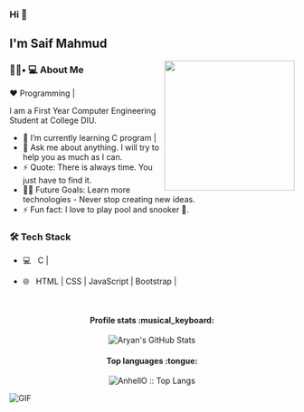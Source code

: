 
### Hi 👋
<h2> I'm Saif Mahmud</h2>

<img align='right' src="https://media.giphy.com/media/M9gbBd9nbDrOTu1Mqx/giphy.gif" width="230">

<h3> 👨🏻• 💻 About Me </h3>
 
:heart: Programming |

I am a First Year Computer Engineering Student at College DIU.
- 🌱 I’m currently learning  C program |  
- 💬 Ask me about anything. I will try to help you as much as I can.
- ⚡ Quote: There is always time. You just have to find it.
- 💪🏼 Future Goals: Learn more technologies - Never stop creating new ideas.
- ⚡ Fun fact: I love to play pool and snooker 🎱.


<h3>🛠 Tech Stack</h3>



- 💻 &nbsp; C | 

- 🌐 &nbsp; HTML | CSS | JavaScript | Bootstrap |
<br>

<h4 align="center">Profile stats :musical_keyboard:</h4>

<p align="center">
<img src="https://github-readme-stats.vercel.app/api?username=Saif-Mahmud-99&&show_icons=true&theme=radical&line_height=27&v=5" alt="Aryan's GitHub Stats" /> 
</p>

<h4 align="center">Top languages :tongue:</h4>

<p align="center"><img src="https://github-readme-stats.vercel.app/api/top-langs/?username=Saif-Mahmud-99&langs_count=10&theme=tokyonight&layout=compact" alt="AnhellO :: Top Langs" /></p>

<img alt="GIF" src="https://media.giphy.com/media/836HiJc7pgzy8iNXCn/giphy.gif" />

